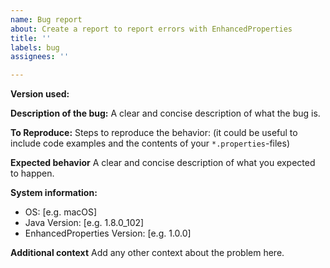 ```yaml
---
name: Bug report
about: Create a report to report errors with EnhancedProperties
title: ''
labels: bug
assignees: ''

---
```


**Version used:**

**Description of the bug:**
A clear and concise description of what the bug is.

**To Reproduce:**
Steps to reproduce the behavior:
(it could be useful to include code examples and the contents of your `*.properties`-files)

**Expected behavior**
A clear and concise description of what you expected to happen.

**System information:**
 - OS: [e.g. macOS]
 - Java Version: [e.g. 1.8.0_102]
 - EnhancedProperties Version: [e.g. 1.0.0]

**Additional context**
Add any other context about the problem here.
